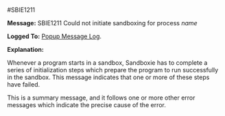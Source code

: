 #SBIE1211

**Message:** SBIE1211 Could not initiate sandboxing for process _name_

**Logged To:** [Popup Message Log](PopupMessageLog.md).

**Explanation:**

Whenever a program starts in a sandbox, Sandboxie has to complete a series of initialization steps which prepare the program to run successfully in the sandbox. This message indicates that one or more of these steps have failed.

This is a summary message, and it follows one or more other error messages which indicate the precise cause of the error.
